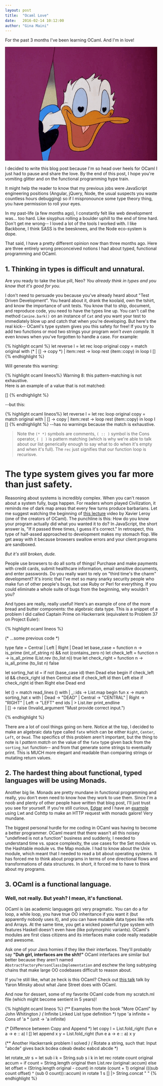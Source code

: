 ```yaml
---
layout: post
title:  "Ocaml Love"
date:   2016-02-14 10:12:00
author: "Gina Maini"
---
```


For the past 3 months I've been learning OCaml.
And I'm in love!

![Duck Love](/images/duck-love.gif)

I decided to write this blog post because I'm so head over heels for
OCaml I just had to pause and share the love. By the end of this post,
I hope you're vomiting glitter and on the functional programming hype
train.

It might help the reader to know that my previous jobs were JavaScript engineering positions (Angular, jQuery, Node, the usual suspects you waste countless hours debugging) so if I mispronounce some type theory thing, you have permission to roll your eyes. 

In my past-life (a few months ago), I constantly felt like web development was... too hard. Like sisyphus rolling a boulder uphill to the end of time
hard. Don't get me wrong-- I loved a lot of the tools I worked with. I like Backbone, I think SASS is the beesknees, and the Node eco-system is dope.

That said, I have a pretty different opinion now than three months
ago. Here are three entirely wrong preconceived notions I had about typed, functional programming and OCaml.

## 1. Thinking in types is difficult and unnatural.

Are you ready to take the blue pill, Neo? *You already think in types and you know that it's good for you.* 

I don't need to persuade you because you've already heard about "Test Driven Development". You heard about it, drank the koolaid, own the tshirt, and know the importance of unit tests. You know that to ship, document, and reproduce code, you need to have the types line up. You can't call the method `Canine.bark()` on an instance of `Cat` and you want your test to immediately blow up and catch that when you're developing. But here's the real kick-- OCaml's type system gives you this safety for free! If you try to add two functions or mod two strings your program _won't even compile_. It even knows when you've forgotten to handle a case. For example: 

{% highlight ocaml %}
let reverse l =
  let rec loop original copy =
      match original with
      (* | [] -> copy *)
      | item::rest -> loop rest (item::copy)
in loop l []
{% endhighlight %}

Will generate this warning:

{% highlight ocaml lineos%}
Warning 8: this pattern-matching is not exhaustive.                 
Here is an example of a value that is not matched:                  

[]
{% endhighlight %}

--but this:

{% highlight ocaml lineos%}
let reverse l =
  let rec loop original copy =
      match original with
      | [] -> copy
      | item::rest -> loop rest (item::copy)
in loop l []
{% endhighlight %}
--has no warnings because the match is exhaustive.

> Note the `(* *)` symbols are comments, `( :: )` symbol is the Cons
> operator, `( | )` is pattern matching (which is why we're able to talk
> about our list generically enough to say what to do when it's empty
> and when it's full). The `rec` just signifies that our function loop is
> recurisve.

# The type system gives you far more than just safety.

Reasoning about systems is incredibly complex. When you can't reason
about a system fully, bugs happen. For readers whom played
Civilization, it reminds me of dark map areas that every few
turns produce barbarians. Let me suggest watching the
beginning of [this lecture] video by Xavier Leroy (one of the creators
of OCaml). The punchline is this: How do you know your program
actually did what you wanted it to do? In JavaScript, the short answer
is, "If it passed three times, I guess it's correct." In retrospect,
this type of half-assed approached to development makes my stomach
flop. We get away with it because browsers swallow errors and
your client programs are sandboxed.

_But it's still broken, dude._

People use browsers to do all sorts of things! Purchase and make
payments with credit cards, submit healthcare information, email
sensitive documents, and enter passwords. Do you really want to rely
on "third time's the charm" development? It's ironic that I've met so
many snarky security people who make fun of other people's bugs, but
use Ruby or Perl for everything. If you could eliminate a whole
suite of bugs from the beginning, why wouldn't you?

And types are really, really useful! Here's an example of one of the
more bread and butter components: the algebraic data type. This is a
snippet of a problem I did called Captain Prime on Hackerrank
(equivalent to Problem 37 on Project Euler):

{% highlight ocaml lineos %}

(* ...some previous code *)

type fate = Central | Left | Right | Dead
let base_case = function n -> is_prime (int_of_string n) && not (contains_zero n)
let check_left = function n -> is_all_prime (List.rev (to_list n)) true
let check_right = function n -> is_all_prime (to_list n) false

let sorting_hat id =
  if not (base_case id) then Dead
  else
    begin
      if check_left id && check_right id then Central
      else if check_left id then Left
      else if check_right id then Right
      else Dead
    end

let () =
  match read_lines () with
  | _::ids ->
    List.map begin fun x ->
      match sorting_hat x with
      | Dead -> "DEAD"
      | Central -> "CENTRAL"
      | Right -> "RIGHT"
      | Left -> "LEFT"
    end ids
    | > List.iter print_endline                                    
| [] -> raise (Invalid_argument "Must provide correct input.")

{% endhighlight %}

There are a lot of cool things going on here. Notice at the top, I
decided to make an algebraic data type called `fate` which can be
either `Right`, `Center`, `Left`, or `Dead`. The specifics of this
problem aren't important, but the thing to note is I *pattern
match* on the value of the `fate` type given back from the `sorting_hat`
function-- and from that generate some strings to eventually print. This
is MUCH more elegant and readable than comparing strings or mutating
return values.

## 2. The hardest thing about functional, typed languages will be using Monads. 

Another big lie. Monads are pretty mundane in functional programming
and really, you don't even need to know how they work to use
them. Since I'm a noob and plenty of other people have written that
blog post, I'll just trust you see for yourself. If you're still
curious, [Edgar] and I have an [example] using Lwt and Cohttp to
make an HTTP request with monads galore! Very mundane.

The biggest personal hurdle for me coding in OCaml was having
to become a better programmer. OCaml meant that there wasn't all this
noisey "undefined is not a function" business and suddenly, I
needed to understand time vs. space complexity, the use cases for the Set module
vs. the Hashtable module vs. the Map module. I had to know about the
Unix module, which meant that I needed to read a bit about operating
systems. It has forced me to think about programs in terms of one
directional flows and transformations of data structures. In short, it
forced me to have to think about my programs.

## 3. OCaml is a functional language. 

### Well, not really. But yeah? I mean, it's functional.

OCaml is (as academic languages go) very pragmatic. You can do a
for loop, a while loop, you have true OO inheritance if you want it
(but apparently nobody uses it), and you can have mutable data
types like refs and Arrays. At the same time, you get a wicked
powerful type system with features Haskell doesn't even have (like
polymorphic variants). OCaml's modules are first class citizens and its
interfaces make code really readable and awesome.

Ask one of your Java homies if they like their interfaces. They'll
probably say **"Duh girl, interfaces are the sh!t!"** OCaml
interfaces are similar but better because they aren't named
`AbstractFactoryPersonClassImplementation` and eschew the long
subtyping chains that make large OO codebases difficult to reason about.

If you're still like, what ze heck is this OCaml? Check out [this talk] talk by Yaron Minsky about what Jane Street does with OCaml. 

And now for dessert, some of my favorite OCaml code from my scratch.ml
file (which might become sentient in 5 years)!

{% highlight ocaml lineos %}
(** Examples from the book "More OCaml" by John Whitington *)
(* Infinite Linked List type definition *)
type 'a infinite = Cons of 'a * (unit -> 'a infinite)

(* Difference between Copy and Append *)
let copy l = List.fold_right (fun e a -> e :: a) l []
let append x y = List.fold_right (fun e a -> e :: a) x y

(** Another Hackerrank problem I solved *)
(* Rotate a string, such that:
   Input "abcde" gives back
   bcdea cdeab deabc eabcd abcde *)

let rotate_str s =
  let sub i k = String.sub s i k in
  let rec rotate count original accum =
    if count = String.length original
    then List.rev (original::accum)
    else
      let offset = (String.length original - count) in
      rotate (count + 1) original
        (((sub count offset) ^ (sub 0 count))::accum)
  in
  rotate 1 s [] |> String.concat " "
{% endhighlight %}

[this talk]: https://blogs.janestreet.com/caml-trading-talk-at-cmu
[Edgar]: https://twitter.com/EdgarArout
[example]: https://github.com/wiredsister/example-ocaml
[this lecture]: https://www.cs.uoregon.edu/research/summerschool/summer12/videos/Leroy1_1.mp4
